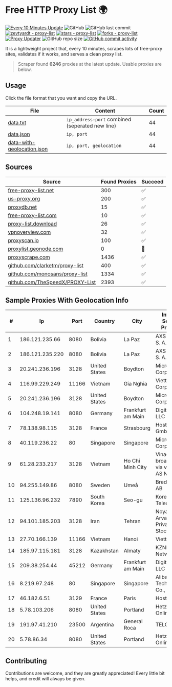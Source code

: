 
# Free HTTP Proxy List 🌍

[![Every 10 Minutes Update](https://github.com/mertguvencli/http-proxy-list/actions/workflows/main.yml/badge.svg?branch=main)](https://github.com/mertguvencli/http-proxy-list/actions/workflows/main.yml)
![GitHub](https://img.shields.io/github/license/mertguvencli/http-proxy-list)
![GitHub last commit](https://img.shields.io/github/last-commit/mertguvencli/http-proxy-list)
[![zevtyardt - proxy-list](https://img.shields.io/static/v1?label=zevtyardt&message=proxy-list&color=blue&logo=github)](https://github.com/zevtyardt/proxy-list "Go to GitHub repo")
[![stars - proxy-list](https://img.shields.io/github/stars/zevtyardt/proxy-list?style=social)](https://github.com/zevtyardt/proxy-list)
[![forks - proxy-list](https://img.shields.io/github/forks/zevtyardt/proxy-list?style=social)](https://github.com/zevtyardt/proxy-list)
[![Proxy Updater](https://github.com/zevtyardt/proxy-list/workflows/Proxy%20Updater/badge.svg)](https://github.com/zevtyardt/proxy-list/actions?query=workflow:"Proxy+Updater")
![GitHub repo size](https://img.shields.io/github/repo-size/zevtyardt/proxy-list)
[![GitHub commit activity](https://img.shields.io/github/commit-activity/m/zevtyardt/proxy-list?logo=commits)](https://github.com/zevtyardt/proxy-list/commits/main)

It is a lightweight project that, every 10 minutes, scrapes lots of free-proxy sites, validates if it works, and serves a clean proxy list.

> Scraper found **6246** proxies at the latest update. Usable proxies are below.

## Usage

Click the file format that you want and copy the URL.

|File|Content|Count|
|----|-------|-----|
|[data.txt](https://raw.githubusercontent.com/mertguvencli/http-proxy-list/main/proxy-list/data.txt)|`ip_address:port` combined (seperated new line)|44|
|[data.json](https://raw.githubusercontent.com/mertguvencli/http-proxy-list/main/proxy-list/data.json)|`ip, port`|44|
|[data-with-geolocation.json](https://raw.githubusercontent.com/mertguvencli/http-proxy-list/main/proxy-list/data-with-geolocation.json)|`ip, port, geolocation`|44|

## Sources

|Source|Found Proxies|Succeed|
|------|-------------|-------|
|[free-proxy-list.net](https://free-proxy-list.net)|300|✅|
|[us-proxy.org](https://www.us-proxy.org)|200|✅|
|[proxydb.net](http://proxydb.net)|15|✅|
|[free-proxy-list.com](https://free-proxy-list.com/?page=&port=&type%5B%5D=http&type%5B%5D=https&up_time=0&search=Search)|10|✅|
|[proxy-list.download](https://www.proxy-list.download/HTTP)|26|✅|
|[vpnoverview.com](https://vpnoverview.com/privacy/anonymous-browsing/free-proxy-servers)|32|✅|
|[proxyscan.io](https://www.proxyscan.io)|100|✅|
|[proxylist.geonode.com](https://proxylist.geonode.com/api/proxy-list?limit=300&page=1&sort_by=lastChecked&sort_type=desc&protocols=http,https)|0|🚫|
|[proxyscrape.com](https://api.proxyscrape.com/v2/?request=displayproxies&protocol=http&timeout=10000&country=all&ssl=all&anonymity=all)|1436|✅|
|[github.com/clarketm/proxy-list](https://raw.githubusercontent.com/clarketm/proxy-list/master/proxy-list-raw.txt)|400|✅|
|[github.com/monosans/proxy-list](https://raw.githubusercontent.com/monosans/proxy-list/main/proxies/http.txt)|1334|✅|
|[github.com/TheSpeedX/PROXY-List](https://raw.githubusercontent.com/TheSpeedX/PROXY-List/master/http.txt)|2393|✅|


## Sample Proxies With Geolocation Info

|#|Ip|Port|Country|City|Internet Service Provider|
|-|--|----|-------|----|-------------------------|
|1|186.121.235.66|8080|Bolivia|La Paz|AXS Bolivia S. A.|
|2|186.121.235.220|8080|Bolivia|La Paz|AXS Bolivia S. A.|
|3|20.241.236.196|3128|United States|Boydton|Microsoft Corporation|
|4|116.99.229.249|11166|Vietnam|Gia Nghia|Viettel Corporation|
|5|20.241.236.196|3128|United States|Boydton|Microsoft Corporation|
|6|104.248.19.141|8080|Germany|Frankfurt am Main|DigitalOcean, LLC|
|7|78.138.98.115|3128|France|Strasbourg|Host Europe GmbH|
|8|40.119.236.22|80|Singapore|Singapore|Microsoft Corporation|
|9|61.28.233.217|3128|Vietnam|Ho Chi Minh City|Vinadata broadcast via vinagame AS Number|
|10|94.255.149.86|8080|Sweden|Umeå|Bredband2 AB|
|11|125.136.96.232|7890|South Korea|Seo-gu|Korea Telecom|
|12|94.101.185.203|3128|Iran|Tehran|Noyan Abr Arvan Co. ( Private Joint Stock)|
|13|27.70.166.139|11166|Vietnam|Hanoi|Viettel Group|
|14|185.97.115.181|3128|Kazakhstan|Almaty|KZNLS Network|
|15|209.38.254.44|45212|Germany|Frankfurt am Main|DigitalOcean, LLC|
|16|8.219.97.248|80|Singapore|Singapore|Alibaba (US) Technology Co., Ltd.|
|17|46.182.6.51|3129|France|Paris|Hosteur SAS|
|18|5.78.103.206|8080|United States|Portland|Hetzner Online GmbH|
|19|191.97.41.210|23500|Argentina|General Roca|TELCOCOM|
|20|5.78.86.34|8080|United States|Portland|Hetzner Online GmbH|



## Contributing

Contributions are welcome, and they are greatly appreciated! Every
little bit helps, and credit will always be given.

